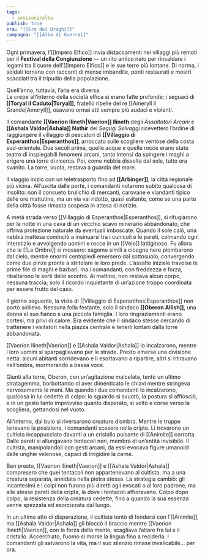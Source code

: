 ```yaml
---
tags:
  - sessioni/alba
publish: true
era: "[[Era dei Draghi]]"
campagna: "[[Alba di Guerra]]"
---
```


Ogni primavera, l’[[Impero Elfico]] invia distaccamenti nei villaggi più remoti per il **Festival della Congiunzione** — un rito antico nato per rinsaldare i legami tra il cuore dell’[[Impero Elfico]] e le sue terre più lontane. Di norma, i soldati tornano con racconti di mense imbandite, ponti restaurati e mostri scacciati tra il tripudio della popolazione.

Quell’anno, tuttavia, l’aria era diversa.  
Le crepe all’interno della società elfica si erano fatte profonde; i seguaci di **[[Toryal il Caduto|Toryal]]**, fratello ribelle del re [[Ameryll il Grande|Ameryll]], osavano ormai atti sempre più audaci e violenti.

Il comandante **[[Vaerion Ilineth|Vaerion]] Ilineth** degli _Assaltatori Arcani_ e **[[Ashala Valdor|Ashala]] Nathir** dei _Segugi Selvaggi_ ricevettero l’ordine di raggiungere il villaggio di pescatori di **[[Villaggio di Esperanthos|Esperanthos]]**, arroccato sulle scogliere ventose della costa sud-orientale. Due secoli prima, quelle acque e quelle rocce erano state teatro di inspiegabili fenomeni arcani, tanto intensi da spingere i maghi a erigere una torre di ricerca. Poi, come nebbia dissolta dal sole, tutto era svanito. La torre, vuota, restava a guardia del mare.

Il viaggio iniziò con un teletrasporto fino ad **[[Arbinger]]**, la città regionale più vicina. All’uscita dalle porte, i comandanti notarono subito qualcosa di insolito: non il consueto brulichio di mercanti, carovane e viandanti tipico delle ore mattutine, ma un via vai ridotto, quasi esitante, come se una parte della città fosse rimasta sospesa in attesa di notizie.

A metà strada verso [[Villaggio di Esperanthos|Esperanthos]], si rifugiarono per la notte in una cava di un vecchio scavo minerario abbandonato, che offriva protezione naturale da eventuali imboscate. Quando il sole calò, una nebbia inattesa cominciò a insinuarsi tra i cunicoli e le pareti, colmando ogni interstizio e avvolgendo uomini e rocce in un [[Velo]] lattiginoso. Fu allora che le [[Le Ombre]] si mossero: sagome simili a cicogne nere piombarono dal cielo, mentre enormi centopiedi emersero dal sottosuolo, convergendo come due pinze pronte a stritolare le loro prede. L’assalto iniziale travolse le prime file di maghi e barbari, ma i comandanti, con freddezza e forza, ribaltarono le sorti dello scontro. Al mattino, non restava alcun corpo, nessuna traccia; solo il ricordo inquietante di un’azione troppo coordinata per essere frutto del caso.

Il giorno seguente, la vista di [[Villaggio di Esperanthos|Esperanthos]] non portò sollievo. Nessuna folla festante, solo il sindaco **[[Oberon Allish]]**, una donna al suo fianco e una piccola famiglia. I loro ringraziamenti erano cortesi, ma privi di calore. Era evidente che il sindaco stesse cercando di trattenere i visitatori nella piazza centrale e tenerli lontani dalla torre abbandonata.

[[Vaerion Ilineth|Vaerion]] e [[Ashala Valdor|Ashala]] lo incalzarono, mentre i loro uomini si sparpagliavano per le strade. Presto emerse una divisione netta: alcuni abitanti sorridevano e li esortavano a ripartire, altri si ritiravano nell’ombra, mormorando a bassa voce.

Giunti alla torre, Oberon, con un’agitazione malcelata, tentò un ultimo stratagemma, borbottando di aver dimenticato le chiavi mentre stringeva nervosamente le mani. Ma quando i due comandanti lo incalzarono, qualcosa in lui cedette di colpo: lo sguardo si svuotò, la postura si afflosciò, e in un gesto tanto improvviso quanto disperato, si voltò e corse verso la scogliera, gettandosi nel vuoto.

All’interno, dal buio si riversarono creature d’ombra. Mentre le truppe tenevano la posizione, i comandanti scesero nella cripta. Lì trovarono un cultista incappucciato davanti a un cristallo pulsante di [[Animite]] corrotta. Dalle pareti si allungavano tentacoli neri, membra di un’entità invisibile. Il cultista, manipolandoli con gesti arcani, da essi evocava figure umanoidi dalle unghie velenose, capaci di irrigidire la carne.

Ben presto, [[Vaerion Ilineth|Vaerion]] e [[Ashala Valdor|Ashala]] compresero che quei tentacoli non appartenevano al cultista, ma a una creatura separata, annidata nella pietra stessa. La strategia cambiò: gli incantesimi e i colpi non furono più diretti agli evocati o al loro padrone, ma alle stesse pareti della cripta, là dove i tentacoli affioravano. Colpo dopo colpo, la resistenza della creatura cedette, fino a quando la sua essenza venne spezzata ed esorcizzata dal luogo.

In un ultimo atto di disperazione, il cultista tentò di fondersi con l’[[Animite]], ma [[Ashala Valdor|Ashala]] gli bloccò il braccio mentre [[Vaerion Ilineth|Vaerion]], con la forza della mente, scagliava l’altare fra lui e il cristallo. Accerchiato, l’uomo si morse la lingua fino a reciderla. I comandanti gli salvarono la vita, ma il suo silenzio rimase invalicabile… per ora.